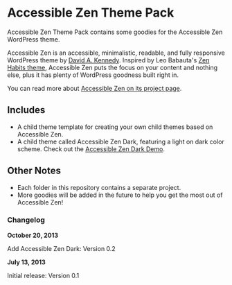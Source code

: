 # Accessible Zen Theme Pack

Accessible Zen Theme Pack contains some goodies for the Accessible Zen WordPress theme.

Accessible Zen is an accessible, minimalistic, readable, and fully responsive WordPress theme by [David A. Kennedy](http://davidakennedy.com). Inspired by Leo Babauta's [Zen Habits theme](http://zenhabits.net/theme/), Accessible Zen puts the focus on your content and nothing else, plus it has plenty of WordPress goodness built right in.

You can read more about [Accessible Zen on its project page](http://davidakennedy.com/projects/accessible-zen/).

## Includes

* A child theme template for creating your own child themes based on Accessible Zen.
* A child theme called Accessible Zen Dark, featuring a light on dark color scheme. Check out the [Accessible Zen Dark Demo](http://wpthemes.davidakennedy.com/accessible-zen-dark/).

## Other Notes

* Each folder in this repository contains a separate project.
* More goodies will be added in the future to help you get the most out of Accessible Zen!

### Changelog

**October 20, 2013**

Add Accessible Zen Dark: Version 0.2

**July 13, 2013**

Initial release: Version 0.1